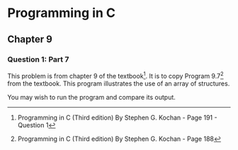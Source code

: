 # Programming in C
## Chapter 9
### Question 1: Part 7

This problem is from chapter 9 of the textbook[^1]. It is to copy Program 9.7[^2] from the textbook. This program illustrates the use of an array of structures.

You may wish to run the program and compare its output.


[^1]: Programming in C (Third edition) By Stephen G. Kochan - Page 191 - Question 1
[^2]: Programming in C (Third edition) By Stephen G. Kochan - Page 188